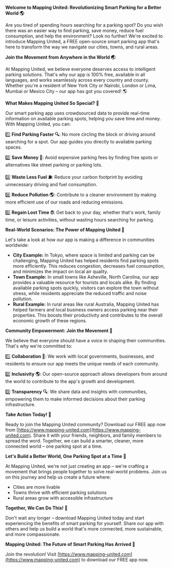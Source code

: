 **Welcome to Mapping United: Revolutionizing Smart Parking for a Better World 🌎**

Are you tired of spending hours searching for a parking spot? Do you wish there was an easier way to find parking, save money, reduce fuel consumption, and help the environment? Look no further! We're excited to introduce Mapping United, a FREE open-source smart parking app that's here to transform the way we navigate our cities, towns, and rural areas.

**Join the Movement from Anywhere in the World 🌏**

At Mapping United, we believe everyone deserves access to intelligent parking solutions. That's why our app is 100% free, available in all languages, and works seamlessly across every country and county. Whether you're a resident of New York City or Nairobi, London or Lima, Mumbai or Mexico City – our app has got you covered! 🌎

**What Makes Mapping United So Special? 🤔**

Our smart parking app uses crowdsourced data to provide real-time information on available parking spots, helping you save time and money. With Mapping United, you can:

1️⃣ **Find Parking Faster 🔍**: No more circling the block or driving around searching for a spot. Our app guides you directly to available parking spaces.

2️⃣ **Save Money 💸**: Avoid expensive parking fees by finding free spots or alternatives like street parking or parking lots.

3️⃣ **Waste Less Fuel ⛽️**: Reduce your carbon footprint by avoiding unnecessary driving and fuel consumption.

4️⃣ **Reduce Pollution 🌎**: Contribute to a cleaner environment by making more efficient use of our roads and reducing emissions.

5️⃣ **Regain Lost Time ⏰**: Get back to your day, whether that's work, family time, or leisure activities, without wasting hours searching for parking.

**Real-World Scenarios: The Power of Mapping United 🌟**

Let's take a look at how our app is making a difference in communities worldwide:

* **City Example:** In Tokyo, where space is limited and parking can be challenging, Mapping United has helped residents find parking spots more efficiently. This reduces congestion, decreases fuel consumption, and minimizes the impact on local air quality.
* **Town Example:** In small towns like Asheville, North Carolina, our app provides a valuable resource for tourists and locals alike. By finding available parking spots quickly, visitors can explore the town without stress, while residents appreciate the reduced traffic and noise pollution.
* **Rural Example:** In rural areas like rural Australia, Mapping United has helped farmers and local business owners access parking near their properties. This boosts their productivity and contributes to the overall economic growth of these regions.

**Community Empowerment: Join the Movement 🌈**

We believe that everyone should have a voice in shaping their communities. That's why we're committed to:

1️⃣ **Collaboration 🤝**: We work with local governments, businesses, and residents to ensure our app meets the unique needs of each community.

2️⃣ **Inclusivity 🌎**: Our open-source approach allows developers from around the world to contribute to the app's growth and development.

3️⃣ **Transparency 🔍**: We share data and insights with communities, empowering them to make informed decisions about their parking infrastructure.

**Take Action Today! 💪**

Ready to join the Mapping United community? Download our FREE app now from [https://www.mapping-united.com](https://www.mapping-united.com). Share it with your friends, neighbors, and family members to spread the word. Together, we can build a smarter, cleaner, more connected world – one parking spot at a time.

**Let's Build a Better World, One Parking Spot at a Time 🌟**

At Mapping United, we're not just creating an app – we're crafting a movement that brings people together to solve real-world problems. Join us on this journey and help us create a future where:

* Cities are more livable
* Towns thrive with efficient parking solutions
* Rural areas grow with accessible infrastructure

**Together, We Can Do This! 🌈**

Don't wait any longer – download Mapping United today and start experiencing the benefits of smart parking for yourself. Share our app with others and help us build a world that's more connected, more sustainable, and more compassionate.

**Mapping United: The Future of Smart Parking Has Arrived 🚀**

Join the revolution! Visit [https://www.mapping-united.com](https://www.mapping-united.com) to download our FREE app now.